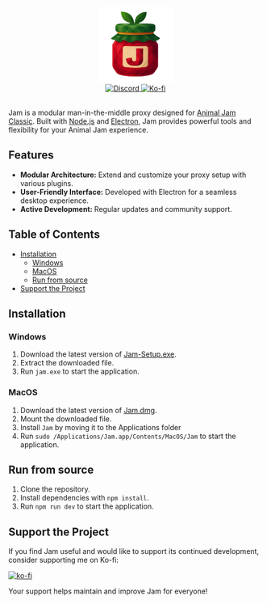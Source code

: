 <div align="center">
  <img src="assets/icon.png" alt="Strawberry Jam Logo" width="150"/> <br/>
  <a href='https://discord.gg/HzFe7XpuPs'>
    <img src="https://discord.com/api/guilds/1355727306177380392/widget.png?style=shield" alt="Discord" />
  </a>
  <a href='https://ko-fi.com/sxips'>
    <img src="https://img.shields.io/badge/Support-Ko--fi-FF5E5B" alt="Ko-fi" />
  </a>
</div>

<br />

Jam is a modular man-in-the-middle proxy designed for [Animal Jam Classic](https://classic.animaljam.com). Built with [Node.js](https://nodejs.org) and [Electron](https://www.electronjs.org), Jam provides powerful tools and flexibility for your Animal Jam experience.

## Features

- **Modular Architecture:** Extend and customize your proxy setup with various plugins.
- **User-Friendly Interface:** Developed with Electron for a seamless desktop experience.
- **Active Development:** Regular updates and community support.

## Table of Contents
- [Installation](#installation)
  - [Windows](#windows)
  - [MacOS](#macos)
  - [Run from source](#run-from-source)
- [Support the Project](#support-the-project)

## Installation

### Windows

1. Download the latest version of [Jam-Setup.exe](https://github.com/sxip/jam/releases/latest).
2. Extract the downloaded file.
3. Run `jam.exe` to start the application.

### MacOS

1. Download the latest version of [Jam.dmg](https://github.com/sxip/jam/releases/latest).
2. Mount the downloaded file.
3. Install `Jam` by moving it to the Applications folder
4. Run `sudo /Applications/Jam.app/Contents/MacOS/Jam` to start the application.

## Run from source

1. Clone the repository.
2. Install dependencies with `npm install`.
3. Run `npm run dev` to start the application.

## Support the Project

If you find Jam useful and would like to support its continued development, consider supporting me on Ko-fi:

[![ko-fi](https://ko-fi.com/img/githubbutton_sm.svg)](https://ko-fi.com/sxips)

Your support helps maintain and improve Jam for everyone!